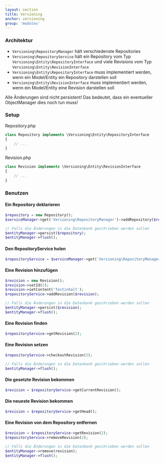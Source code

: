```yaml
---
layout: section
title: Versioning
anchor: versioning
group: 'modules'
---
```


### Architektur

* `Versioning\RepositoryManager` hält verschiedenste Repositories
* `Versioning\RepositoryService` hält ein Repository vom Typ `Versioning\Entity\RepositoryInterface` und viele Revisions vom Typ `Versioning\Entity\RevisionInterface`
* `Versioning\Entity\RepositoryInterface` muss implementiert werden, wenn ein Model/Entity ein Repository darstellen soll
* `Versioning\Entity\RevisionInterface` muss implementiert werden, wenn ein Model/Entity eine Revision darstellen soll

Alle Änderungen sind nicht persistent! Das bedeutet, dass ein eventueller ObjectManager dies noch tun muss!

### Setup

Repository.php

```php
class Repository implements \Versioning\Entity\RepositoryInterface 
{
	// ...
}
```

Revision.php

```php
class Revision implements \Versioning\Entity\RevisionInterface 
{
	// ...
}
```

### Benutzen

#### Ein Repository deklarieren

```php
$repository = new Repository();
$serviceManager->get('Versioning\RepositoryManager')->addRepository($repository);

// Falls die Änderungen in die Datenbank geschrieben werden sollen
$entityManager->persist($repository);
$entityManager->flush();
```

#### Den RepositoryService holen

```php
$repositoryService = $serviceManager->get('Versioning\RepositoryManager')->getRepository($repository);
```

#### Eine Revision hinzufügen

```php
$revision = new Revision();
$revision->setId(2);
$revision->setContent('Testinhalt');
$repositoryService->addRevision($revision);

// Falls die Änderungen in die Datenbank geschrieben werden sollen
$entityManager->persist($revision);
$entityManager->flush();
```

#### Eine Revision finden

```php
$repositoryService->getRevision(2);
```

#### Eine Revision setzen

```php
$repositoryService->checkoutRevision(2);

// Falls die Änderungen in die Datenbank geschrieben werden sollen
$entityManager->flush();
```

#### Die gesetzte Revision bekommen

```php
$revision = $repositoryService->getCurrentRevision();
```

#### Die neueste Revision bekommen

```php
$revision = $repositoryService->getHead();
```

#### Eine Revision von dem Repository entfernen

```php
$revision = $repositoryService->getRevision(2);
$repositoryService->removeRevision(2);

// Falls die Änderungen in die Datenbank geschrieben werden sollen
$entityManager->remove(revision);
$entityManager->flush();
```